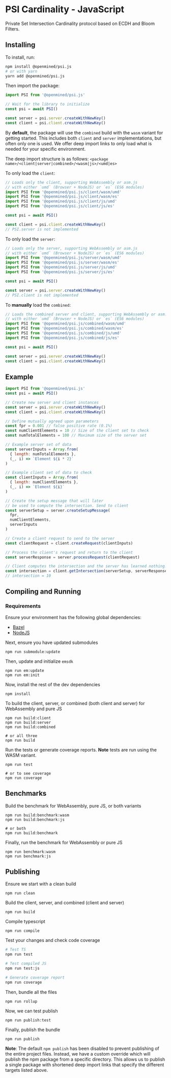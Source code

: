 # PSI Cardinality - JavaScript

Private Set Intersection Cardinality protocol based on ECDH and Bloom Filters.

## Installing

To install, run:

```bash
npm install @openmined/psi.js
# or with yarn
yarn add @openmined/psi.js
```

Then import the package:

```javascript
import PSI from '@openmined/psi.js'

// Wait for the library to initialize
const psi = await PSI()

const server = psi.server.createWithNewKey()
const client = psi.client.createWithNewKey()
```

By **default**, the package will use the `combined` build with the `wasm` variant for getting started.
This includes both `client` and `server` implementations, but often only one is used. We offer deep import
links to only load what is needed for your specific environment.

The deep import structure is as follows:
`<package name>/<client|server|combined>/<wasm|js>/<umd|es>`

To only load the `client`:

```javascript
// Loads only the client, supporting WebAssembly or asm.js
// with either `umd` (Browser + NodeJS) or `es` (ES6 modules)
import PSI from '@openmined/psi.js/client/wasm/umd'
import PSI from '@openmined/psi.js/client/wasm/es'
import PSI from '@openmined/psi.js/client/js/umd'
import PSI from '@openmined/psi.js/client/js/es'

const psi = await PSI()

const client = psi.client.createWithNewKey()
// PSI.server is not implemented
```

To only load the `server`:

```javascript
// Loads only the server, supporting WebAssembly or asm.js
// with either `umd` (Browser + NodeJS) or `es` (ES6 modules)
import PSI from '@openmined/psi.js/server/wasm/umd'
import PSI from '@openmined/psi.js/server/wasm/es'
import PSI from '@openmined/psi.js/server/js/umd'
import PSI from '@openmined/psi.js/server/js/es'

const psi = await PSI()

const server = psi.server.createWithNewKey()
// PSI.client is not implemented
```

To **manually** load the `combined`:

```javascript
// Loads the combined server and client, supporting WebAssembly or asm.js
// with either `umd` (Browser + NodeJS) or `es` (ES6 modules)
import PSI from '@openmined/psi.js/combined/wasm/umd'
import PSI from '@openmined/psi.js/combined/wasm/es'
import PSI from '@openmined/psi.js/combined/js/umd'
import PSI from '@openmined/psi.js/combined/js/es'

const psi = await PSI()

const server = psi.server.createWithNewKey()
const client = psi.client.createWithNewKey()
```

## Example

```javascript
import PSI from '@openmined/psi.js'
const psi = await PSI()

// Create new server and client instances
const server = psi.server.createWithNewKey()
const client = psi.client.createWithNewKey()

// Define mutually agreed upon parameters
const fpr = 0.001 // false positive rate (0.1%)
const numClientElements = 10 // Size of the client set to check
const numTotalElements = 100 // Maximum size of the server set

// Example server set of data
const serverInputs = Array.from(
  { length: numTotalElements },
  (_, i) => `Element ${i * 2}`
)

// Example client set of data to check
const clientInputs = Array.from(
  { length: numClientElements },
  (_, i) => `Element ${i}`
)

// Create the setup message that will later
// be used to compute the intersection. Send to client
const serverSetup = server.createSetupMessage(
  fpr,
  numClientElements,
  serverInputs
)

// Create a client request to send to the server
const clientRequest = client.createRequest(clientInputs)

// Process the client's request and return to the client
const serverResponse = server.processRequest(clientRequest)

// Client computes the intersection and the server has learned nothing!
const intersection = client.getIntersection(serverSetup, serverResponse)
// intersection = 10
```

## Compiling and Running

### Requirements

Ensure your environment has the following global dependencies:

- [Bazel](https://bazel.build)
- [NodeJS](https://nodejs.org/en/)

Next, ensure you have updated submodules

```
npm run submodule:update
```

Then, update and initialize `emsdk`

```
npm run em:update
npm run em:init
```

Now, install the rest of the dev dependencies

```
npm install
```

To build the client, server, or combined (both client and server) for WebAssembly and pure JS

```
npm run build:client
npm run build:server
npm run build:combined

# or all three
npm run build
```

Run the tests or generate coverage reports. **Note** tests are run using the WASM variant.

```
npm run test

# or to see coverage
npm run coverage
```

## Benchmarks

Build the benchmark for WebAssembly, pure JS, or both variants

```
npm run build:benchmark:wasm
npm run build:benchmark:js

# or both
npm run build:benchmark
```

Finally, run the benchmark for WebAssembly or pure JS

```
npm run benchmark:wasm
npm run benchmark:js
```

## Publishing

Ensure we start with a clean build

`npm run clean`

Build the client, server, and combined (client and server)

`npm run build`

Compile typescript

`npm run compile`

Test your changes and check code coverage

```bash
# Test TS
npm run test

# Test compiled JS
npm run test:js

# Generate coverage report
npm run coverage
```

Then, bundle all the files

`npm run rollup`

Now, we can test publish

`npm run publish:test`

Finally, publish the bundle

`npm run publish`

**Note**: The default `npm publish` has been disabled to prevent publishing of the entire project files.
Instead, we have a custom override which will publish the npm package from a specific directory.
This allows us to publish a single package with shortened deep import links that specify the
different targets listed above.
